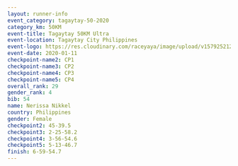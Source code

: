 ```yaml
--- 
layout: runner-info 
event_category: tagaytay-50-2020 
category_km: 50KM 
event-title: Tagaytay 50KM Ultra 
event-location: Tagaytay City Philippines 
event-logo: https://res.cloudinary.com/raceyaya/image/upload/v1579252125/logo/tagaytay2020_hsijbi.jpg 
event-date: 2020-01-11 
checkpoint-name2: CP1 
checkpoint-name3: CP2 
checkpoint-name4: CP3 
checkpoint-name5: CP4 
overall_rank: 29
gender_rank: 4
bib: 54
name: Nerissa Nikkel
country: Philippines
gender: Female
checkpoint2: 45-39.5
checkpoint3: 2-25-58.2
checkpoint4: 3-56-54.6
checkpoint5: 5-13-46.7
finish: 6-59-54.7
--- 
```

